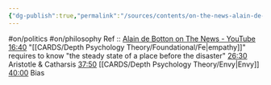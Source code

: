 ```yaml
---
{"dg-publish":true,"permalink":"/sources/contents/on-the-news-alain-de-botton/","created":"2023-04-08T13:48:00.511+02:00","updated":"2023-04-27T17:29:49.073+02:00"}
---
```


#on/politics #on/philosophy 
Ref :: [Alain de Botton on The News - YouTube](https://www.youtube.com/watch?v=SNr-AoFLjok&t=3s)
[16:40](https://www.youtube.com/watch?v=SNr-AoFLjok&t=1000s) "[[CARDS/Depth Psychology Theory/Foundational/Fe\|empathy]]" requires to know "the steady state of a place before the disaster" 
[26:30](https://www.youtube.com/watch?v=SNr-AoFLjok&t=1590s) Aristotle & Catharsis 
[37:50](https://www.youtube.com/watch?v=SNr-AoFLjok&t=2270s) [[CARDS/Depth Psychology Theory/Envy\|Envy]] 
[40:00](https://www.youtube.com/watch?v=SNr-AoFLjok&t=2400s) Bias
